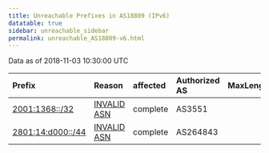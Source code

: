```yaml
---
title: Unreachable Prefixes in AS18809 (IPv6)
datatable: true
sidebar: unreachable_sidebar
permalink: unreachable_AS18809-v6.html
---
```


Data as of 2018-11-03 10:30:00 UTC


<div class="datatable-begin"></div>

| Prefix                                                       | Reason                                                                                                   | affected   | Authorized AS   |   MaxLength | Anchor                                         |   unreachable /48s |
|:-------------------------------------------------------------|:---------------------------------------------------------------------------------------------------------|:-----------|:----------------|------------:|:-----------------------------------------------|-------------------:|
| [2001:1368::/32](https://stat.ripe.net/2001:1368::/32)       | [INVALID ASN](https://rpki-validator.ripe.net/announcement-preview?asn=AS18809&prefix=2001:1368::/32)    | complete   | AS3551          |          32 | [LACNIC](unreachable_LACNIC_RPKI_Root-v6.html) |              65536 |
| [2801:14:d000::/44](https://stat.ripe.net/2801:14:d000::/44) | [INVALID ASN](https://rpki-validator.ripe.net/announcement-preview?asn=AS18809&prefix=2801:14:d000::/44) | complete   | AS264843        |          44 | [LACNIC](unreachable_LACNIC_RPKI_Root-v6.html) |                 16 |

<div class="datatable-end"></div>